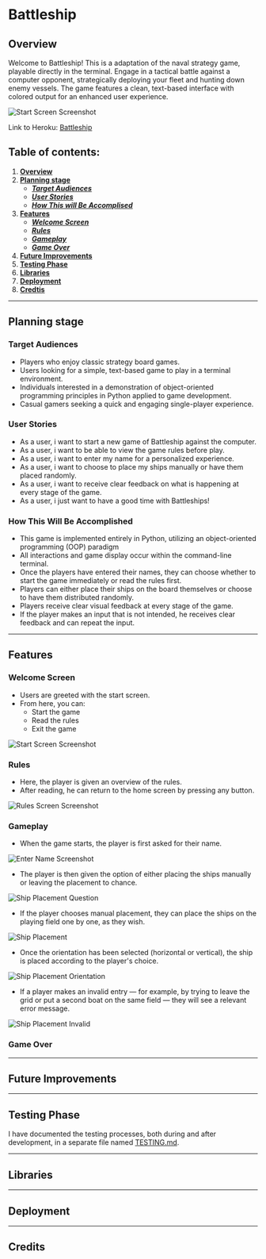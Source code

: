 # Battleship
## Overview
Welcome to Battleship!
This is a adaptation of the naval strategy game, playable directly in the terminal. Engage in a tactical battle against a computer opponent, strategically deploying your fleet and hunting down enemy vessels. The game features a clean, text-based interface with colored output for an enhanced user experience.

![Start Screen Screenshot](docs/screenshots/start-screen.png)

Link to Heroku: [Battleship](https://msp3-battleship-a0f0482c2f33.herokuapp.com/)


## Table of contents:
1. [**Overview**](#overview)
2. [**Planning stage**](#planning-stage)
    * [***Target Audiences***](#target-audiences)
    * [***User Stories***](#user-stories)
    * [***How This will Be Accomplised***](#how-this-will-be-accomplished)
3. [**Features**](#features)
    * [***Welcome Screen***](#welcome-screen)
    * [***Rules***](#rules)
    * [***Gameplay***](#gameplay)
    * [***Game Over***](#game-over)
4. [**Future Improvements**](#future-improvements)
5. [**Testing Phase**](#testing-phase)
6. [**Libraries**](#libraries)
7. [**Deployment**](#deployment)
8. [**Credtis**](#credits)

***
## **Planning stage**

### **Target Audiences**
* Players who enjoy classic strategy board games.
* Users looking for a simple, text-based game to play in a terminal environment.
* Individuals interested in a demonstration of object-oriented programming principles in Python applied to game development.
* Casual gamers seeking a quick and engaging single-player experience.

### **User Stories**
* As a user, i want to start a new game of Battleship against the computer.
* As a user, i want to be able to view the game rules before play.
* As a user, i want to enter my name for a personalized experience.
* As a user, i want to choose to place my ships manually or have them placed randomly.
* As a user, i want to receive clear feedback on what is happening at every stage of the game.
* As a user, i just want to have a good time with Battleships!

### **How This Will Be Accomplished**
* This game is implemented entirely in Python, utilizing an object-oriented programming (OOP) paradigm
* All interactions and game display occur within the command-line terminal.
* Once the players have entered their names, they can choose whether to start the game immediately or read the rules first.
* Players can either place their ships on the board themselves or choose to have them distributed randomly.
* Players receive clear visual feedback at every stage of the game.
* If the player makes an input that is not intended, he receives clear feedback and can repeat the input.

***
## **Features**

### **Welcome Screen**
* Users are greeted with the start screen.
* From here, you can:
    * Start the game
    * Read the rules
    * Exit the game

![Start Screen Screenshot](docs/screenshots/start-screen.png)

### **Rules**
* Here, the player is given an overview of the rules.
* After reading, he can return to the home screen by pressing any button.

![Rules Screen Screenshot](docs/screenshots/rules.png)

### **Gameplay**
* When the game starts, the player is first asked for their name.

![Enter Name Screenshot](docs/screenshots/enter-name.png)

* The player is then given the option of either placing the ships manually or leaving the placement to chance.

![Ship Placement Question](docs/screenshots/ship-placement-question.png)

* If the player chooses manual placement, they can place the ships on the playing field one by one, as they wish.

![Ship Placement](docs/screenshots/placing-ships.png)

* Once the orientation has been selected (horizontal or vertical), the ship is placed according to the player's choice.

![Ship Placement Orientation](docs/screenshots/placing-ships-orientation.png)

* If a player makes an invalid entry — for example, by trying to leave the grid or put a second boat on the same field — they will see a relevant error message.

![Ship Placement Invalid](docs/screenshots/placing-ships-invalid.png)

### **Game Over**

***
## **Future Improvements**

***
## **Testing Phase**
I have documented the testing processes, both during and after development, in a separate file named [TESTING.md](TESTING.md).

***
## **Libraries**

***
## **Deployment**

***
## **Credits**

